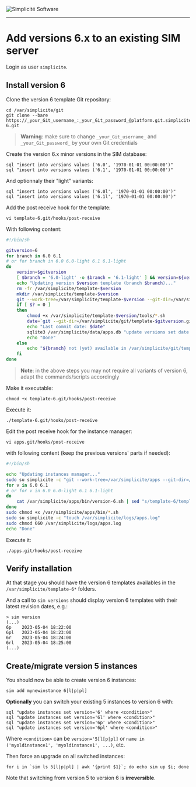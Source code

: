 ![Simplicit&eacute; Software](https://platform.simplicite.io/logos/logo250.png)
* * *

Add versions 6.x to an existing SIM server
==========================================

Login as user `simplicite`.

Install version 6
-----------------

Clone the version 6 template Git repository:

	cd /var/simplicite/git
	git clone --bare https://_your_Git_username_:_your_Git_password_@platform.git.simplicite.io/template-6.git

> **Warning**: make sure to change `_your_Git_username_` and `_your_Git_password_` by your own Git credentials

Create the version 6.x minor versions in the SIM database:

	sql "insert into versions values ('6.0', '1970-01-01 00:00:00')"
	sql "insert into versions values ('6.1', '1970-01-01 00:00:00')"

And optionnaly their "light" variants:

	sql "insert into versions values ('6.0l', '1970-01-01 00:00:00')"
	sql "insert into versions values ('6.1l', '1970-01-01 00:00:00')"

Add the post receive hook for the template:

	vi template-6.git/hooks/post-receive

With following content:

```bash
#!/bin/sh

gitversion=6
for branch in 6.0 6.1
# or for branch in 6.0 6.0-light 6.1 6.1-light
do
	version=$gitversion
	[ $branch = '6.0-light' -o $branch = '6.1-light' ] && version=${version}l
	echo "Updating version $version template (branch $branch)..."
	rm -fr /var/simplicite/template-$version
	mkdir /var/simplicite/template-$version
	git --work-tree=/var/simplicite/template-$version --git-dir=/var/simplicite/git/template-$gitversion.git checkout -f $branch
	if [ $? = 0 ]
	then
		chmod +x /var/simplicite/template-$version/tools/*.sh
		date=`git --git-dir=/var/simplicite/git/template-$gitversion.git log -1 --date=iso | awk '/^Date:/ { print $2" "$3 }'`
		echo "Last commit date: $date"
		sqlite3 /var/simplicite/data/apps.db "update versions set date = '$date' where version = '$version'"
		echo "Done"
	else
		echo "${branch} not (yet) available in /var/simplicite/git/template-$gitversion.git"
	fi
done
```

> **Note**: in the above steps you may not require all variants of version 6, adapt the commands/scripts accordingly

Make it executable:

	chmod +x template-6.git/hooks/post-receive

Execute it:

	./template-6.git/hooks/post-receive

Edit the post receive hook for the instance manager:

	vi apps.git/hooks/post-receive

with following content (keep the previous versions' parts if needed):

```bash
#!/bin/sh

echo "Updating instances manager..."
sudo su simplicite -c "git --work-tree=/var/simplicite/apps --git-dir=/var/simplicite/git/apps.git checkout -f master"
for v in 6.0 6.1
# or for v in 6.0 6.0-light 6.1 6.1-light
do
	cat /var/simplicite/apps/bin/version-6.sh | sed "s/template-6/template-$v/g" > /var/simplicite/apps/bin/version-$v.sh
done
sudo chmod +x /var/simplicite/apps/bin/*.sh
sudo su simplicite -c "touch /var/simplicite/logs/apps.log"
sudo chmod 660 /var/simplicite/logs/apps.log
echo "Done"
```

Execute it:

	./apps.git/hooks/post-receive

Verify installation
------------------

At that stage you should have the version 6 templates availables in the `/var/simplicite/template-6*` folders.

And a call to `sim versions` should display version 6 templates with their latest revision dates, e.g.:

```text
> sim version
(...)
6p    2023-05-04 18:22:00
6pl   2023-05-04 18:23:00
6r    2023-05-04 18:24:00
6rl   2023-05-04 18:25:00
(...)
```

Create/migrate version 5 instances
----------------------------------

You should now be able to create version 6 instances:

	sim add mynewinstance 6[l|p|pl]

**Optionally** you can switch your existing 5 instances to version 6 with:

	sql "update instances set version='6' where <condition>"
	sql "update instances set version='6l' where <condition>"
	sql "update instances set version='6p' where <condition>"
	sql "update instances set version='6pl' where <condition>"

Where `<condition>` can be `version='5[l[p|pl]` or `name in ('myoldinstance1', 'myoldinstance1', ...)`, etc.

Then force an upgrade on all switched instances:

	for i in `sim ls 5[l|p|pl] | awk '{print $1}`; do echo sim up $i; done

Note that switching from version 5 to version 6 is **irreversible**.
